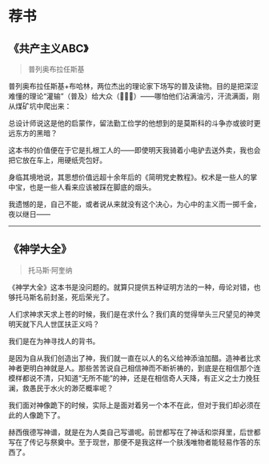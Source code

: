 # 荐书

## 《共产主义ABC》

> 普列奥布拉任斯基

普列奥布拉任斯基+布哈林，两位杰出的理论家下场写的普及读物。目的是把深涩难懂的理论“灌输”（普及）给大众（👷👷‍♀️）——哪怕他们沾满油污，汗流满面，刚从煤矿坑中爬出来：

总设计师说这是他的启蒙作，留法勤工俭学的他想到的是莫斯科的斗争亦或彼时更远东方的黑暗？

这本书的价值便在于它是扎根工人的——即使明天我骑着小电驴去送外卖，我也会把它放在车上，用硬纸壳包好。

身临其境地说，其思想价值远超十余年后的《简明党史教程》。权术是一些人的掌中宝，也是一些人看来应该被踩在脚底的烟头。

我遗憾的是，自己不能，或者说从来就没有这个决心，为心中的主义而一掷千金，夜以继日——

---- 

## 《神学大全》

> 托马斯·阿奎纳
>
《神学大全》这本书是没问题的。就算只提供五种证明方法的一种，毋论对错，也够托马斯名前封圣，死后荣光了。

人们求神求天求上苍的时候，我们是在求什么？我们真的觉得举头三尺望见的神灵明天就下凡人世匡扶正义吗？

我们是在为神寻找人的背书。

是因为自从我们创造出了神，我们就一直在以人的名义给神添油加醋。造神者比求神者更明白神就是人。那些苦苦说自己相信神而不断祈祷的，到底是在相信那个连模样都说不清，只知道“无所不能”的神，还是在相信奇人天降，有正义之士力挽狂澜，救愚民于水火的渺茫概率呢？

我们面对神像跪下的时候，实际上是面对着另一个本不在此，但对于我们却必须在此的人像跪下了。

赫西俄德写神谱，就是在为人类自己写谱呢。前世都写在了神话和崇拜里，后世都写在了传记与祭奠中。至于现世，那便不是我这样一个肤浅唯物者能轻易作答的东西了。
